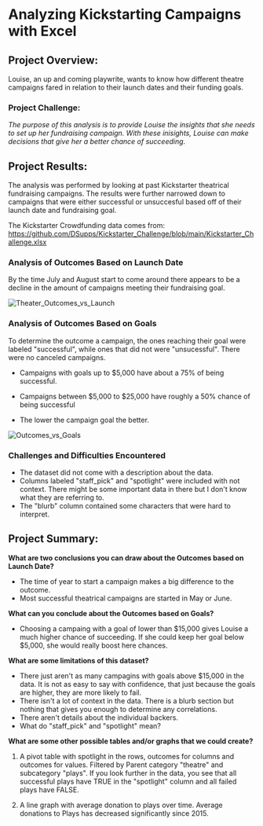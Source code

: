 # Analyzing Kickstarting Campaigns with Excel

## Project Overview:

Louise, an up and coming playwrite, wants to know how different theatre campaigns fared in relation to their launch dates and their funding goals.

### Project Challenge:

*The purpose of this analysis is to provide Louise the insights that she needs to set up her fundraising campaign.  With these inisights, Louise can make decisions that give her  a better chance of succeeding*. 

## Project Results:

The analysis was performed by looking at past Kickstarter theatrical fundraising campaigns. The results were further narrowed down to campaigns that were either successful or unsuccesful based off of their launch date and fundraising goal. 

The Kickstarter Crowdfunding data comes from: https://github.com/DSupps/Kickstarter_Challenge/blob/main/Kickstarter_Challenge.xlsx

### Analysis of Outcomes Based on Launch Date
By the time July and August start to come around there appears to be a decline in the amount of campaigns meeting their fundraising goal.

![Theater_Outcomes_vs_Launch](https://user-images.githubusercontent.com/36451701/115090093-ec0c6e80-9ee1-11eb-928b-78d1f4bade10.png)

### Analysis of Outcomes Based on Goals
To determine the outcome a campaign, the ones reaching their goal were labeled "successful", while ones that did not were "unsucessful". There were no canceled campaigns.

- Campaigns with goals up to $5,000 have about a 75% of being successful.
- Campaigns between $5,000 to $25,000 have roughly a 50% chance of being successful 


-  The lower the campaign goal the better.

![Outcomes_vs_Goals](https://user-images.githubusercontent.com/36451701/115091086-91c0dd00-9ee4-11eb-8faf-7b3290011327.png)


### Challenges and Difficulties Encountered

- The dataset did not come with a description about the data.  
- Columns labeled "staff_pick" and "spotlight" were included with not context. There might be some important data in there but I don't know what they are referring to. 
- The "blurb" column contained some characters that were hard to interpret. 

## Project Summary:

**What are two conclusions you can draw about the Outcomes based on Launch Date?**
- The time of year to start a campaign makes a big difference to the outcome. 
- Most successful theatrical campaigns are started in May or June.


**What can you conclude about the Outcomes based on Goals?**
- Choosing a campaing with a goal of lower than $15,000 gives Louise a much higher chance of succeeding. If she could keep her goal below $5,000, she would really boost here chances.


**What are some limitations of this dataset?**
- There just aren't as many campagins with goals above $15,000 in the data.  It is not as easy to say with confidence, that just because the goals are higher, they are more likely to fail. 
- There isn't a lot of context in the data. There is a blurb section but nothing that gives you enough to determine any correlations. 
- There aren't details about the individual backers. 
- What do "staff_pick" and "spotlight" mean?


**What are some other possible tables and/or graphs that we could create?**

1) A pivot table with spotlight in the rows, outcomes for columns and outcomes for values. Filtered by Parent category "theatre" and subcategory "plays". If you look further in the data, you see that all successful plays have TRUE in the "spotlight" column and all failed plays have FALSE.

2) A line graph with average donation to plays over time. Average donations to Plays has decreased significantly since 2015.






